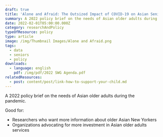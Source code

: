 ```yaml
---
draft: true
title: 'Alone and Afraid: The Outsized Impact of COVID-19 on Asian Seniors'
summary: A 2022 policy brief on the needs of Asian older adults during the pandemic
date: 2022-02-01T05:00:00.000Z
category: researchAndPolicy
typeOfResource: policy
type: article
image: /img/Thumbnail Images/Alone and Afraid.png
tags:
  - data
  - seniors
  - policy
downloads:
  - language: english
    pdf: /img/pdf/2022 SWG Agenda.pdf
relatedResources:
  - post: content/post/link-how-to-support-your-child.md
---
```


A 2022 policy brief on the needs of Asian older adults during the pandemic. 

Good for:

* Researchers who want more information about older Asian New Yorkers
* Organizations advocating for more investment in Asian older adults services
